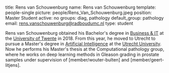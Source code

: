 title: Rens van Schouwenburg
name: Rens van Schouwenburg
template: people-single
picture: people/Rens_Van_Schouwenburg.jpeg
position: Master Student
active: no
groups: diag, pathology
default_group: pathology
email: rens.vanschouwenburg@radboudumc.nl
type: student

Rens van Schouwenburg obtained his Bachelor's degree in [Business & IT](https://www.utwente.nl/onderwijs/bachelor/opleidingen/business-information-technology/) at the [University of Twente](https://www.utwente.nl/) in 2018. From this year, he moved to Utrecht to pursue a Master's degree in [Artificial Intelligence](https://www.uu.nl/masters/en/artificial-intelligence) at the [Utrecht University](https://www.uu.nl/en). Now he performs his Master's thesis at the Computational pathology group, where he works on deep learning methods in Gleason grading in prostate samples under supervision of [member/wouter-bulten] and [member/geert-litjens].
